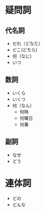 # 疑問詞

## 代名詞

- だれ（どなた）
- どこ(どちら)
- 何（なに）
- いつ

## 数詞

- いくら
- いくつ
- 何（なん）
  - 何時
  - 何曜日
  - 何番

## 副詞

- なぜ
- どう

# 連体詞

- どの
- どんな
